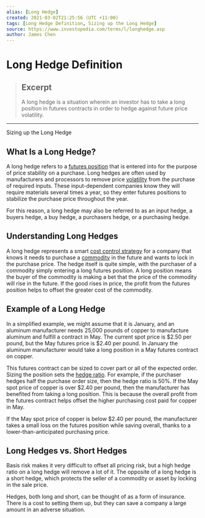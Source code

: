 ```yaml
---
alias: [Long Hedge]
created: 2021-03-02T21:25:56 (UTC +11:00)
tags: [Long Hedge Definition, Sizing up the Long Hedge]
source: https://www.investopedia.com/terms/l/longhedge.asp
author: James Chen
---
```


# Long Hedge Definition

> ## Excerpt
> A long hedge is a situation wherein an investor has to take a long position in futures contracts in order to hedge against future price volatility.

---

Sizing up the Long Hedge
## What Is a Long Hedge?

A long hedge refers to a [futures position](https://www.investopedia.com/terms/f/futurescontract.asp) that is entered into for the purpose of price stability on a purchase. Long hedges are often used by manufacturers and processors to remove price [volatility](https://www.investopedia.com/terms/v/volatility.asp) from the purchase of required inputs. These input-dependent companies know they will require materials several times a year, so they enter futures positions to stabilize the purchase price throughout the year.

For this reason, a long hedge may also be referred to as an input hedge, a buyers hedge, a buy hedge, a purchasers hedge, or a purchasing hedge.

## Understanding Long Hedges

A long hedge represents a smart [cost control strategy](https://www.investopedia.com/terms/c/cost-control.asp) for a company that knows it needs to purchase a [commodity](https://www.investopedia.com/terms/c/commodity.asp) in the future and wants to lock in the purchase price. The hedge itself is quite simple, with the purchaser of a commodity simply entering a long futures position. A long position means the buyer of the commodity is making a bet that the price of the commodity will rise in the future. If the good rises in price, the profit from the futures position helps to offset the greater cost of the commodity.

## Example of a Long Hedge

In a simplified example, we might assume that it is January, and an aluminum manufacturer needs 25,000 pounds of copper to manufacture aluminum and fulfill a contract in May. The current spot price is $2.50 per pound, but the May futures price is $2.40 per pound. In January the aluminum manufacturer would take a long position in a May futures contract on copper.

This futures contract can be sized to cover part or all of the expected order. Sizing the position sets the [hedge ratio](https://www.investopedia.com/terms/h/hedgeratio.asp). For example, if the purchaser hedges half the purchase order size, then the hedge ratio is 50%. If the May spot price of copper is over $2.40 per pound, then the manufacturer has benefited from taking a long position. This is because the overall profit from the futures contract helps offset the higher purchasing cost paid for copper in May.

If the May spot price of copper is below $2.40 per pound, the manufacturer takes a small loss on the futures position while saving overall, thanks to a lower-than-anticipated purchasing price.

## Long Hedges vs. Short Hedges

Basis risk makes it very difficult to offset all pricing risk, but a high hedge ratio on a long hedge will remove a lot of it. The opposite of a long hedge is a short hedge, which protects the seller of a commodity or asset by locking in the sale price.

Hedges, both long and short, can be thought of as a form of insurance. There is a cost to setting them up, but they can save a company a large amount in an adverse situation.
